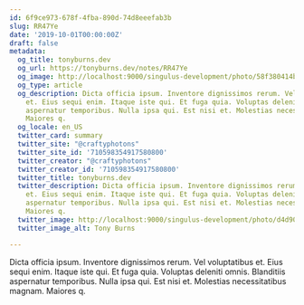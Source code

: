 ```yaml
---
id: 6f9ce973-678f-4fba-890d-74d8eeefab3b
slug: RR47Ye
date: '2019-10-01T00:00:00Z'
draft: false
metadata:
  og_title: tonyburns.dev
  og_url: https://tonyburns.dev/notes/RR47Ye
  og_image: http://localhost:9000/singulus-development/photo/58f380414bbd67653d0fe2bf14b4ece0.jpeg
  og_type: article
  og_description: Dicta officia ipsum. Inventore dignissimos rerum. Vel voluptatibus
    et. Eius sequi enim. Itaque iste qui. Et fuga quia. Voluptas deleniti omnis. Blanditiis
    aspernatur temporibus. Nulla ipsa qui. Est nisi et. Molestias necessitatibus magnam.
    Maiores q.
  og_locale: en_US
  twitter_card: summary
  twitter_site: "@craftyphotons"
  twitter_site_id: '710598354917580800'
  twitter_creator: "@craftyphotons"
  twitter_creator_id: '710598354917580800'
  twitter_title: tonyburns.dev
  twitter_description: Dicta officia ipsum. Inventore dignissimos rerum. Vel voluptatibus
    et. Eius sequi enim. Itaque iste qui. Et fuga quia. Voluptas deleniti omnis. Blanditiis
    aspernatur temporibus. Nulla ipsa qui. Est nisi et. Molestias necessitatibus magnam.
    Maiores q.
  twitter_image: http://localhost:9000/singulus-development/photo/d4d90e1ca63a3a7341caeb48014d2739.jpeg
  twitter_image_alt: Tony Burns

---
```


Dicta officia ipsum. Inventore dignissimos rerum. Vel voluptatibus et. Eius sequi enim. Itaque iste qui. Et fuga quia. Voluptas deleniti omnis. Blanditiis aspernatur temporibus. Nulla ipsa qui. Est nisi et. Molestias necessitatibus magnam. Maiores q.
